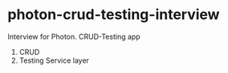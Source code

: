 # photon-crud-testing-interview
Interview for Photon. CRUD-Testing  app

1) CRUD
2) Testing Service layer
